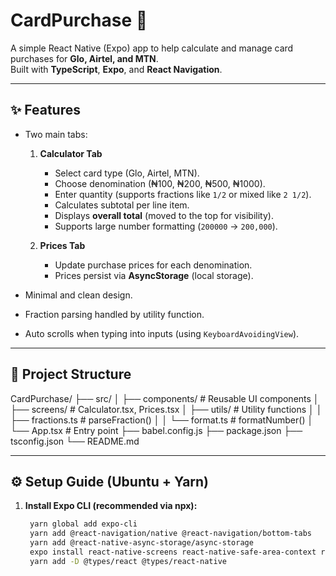 # CardPurchase 📱

A simple React Native (Expo) app to help calculate and manage card purchases for **Glo, Airtel, and MTN**.  
Built with **TypeScript**, **Expo**, and **React Navigation**.

---

## ✨ Features

- Two main tabs:

  1. **Calculator Tab**

     - Select card type (Glo, Airtel, MTN).
     - Choose denomination (₦100, ₦200, ₦500, ₦1000).
     - Enter quantity (supports fractions like `1/2` or mixed like `2 1/2`).
     - Calculates subtotal per line item.
     - Displays **overall total** (moved to the top for visibility).
     - Supports large number formatting (`200000` → `200,000`).

  2. **Prices Tab**
     - Update purchase prices for each denomination.
     - Prices persist via **AsyncStorage** (local storage).

- Minimal and clean design.
- Fraction parsing handled by utility function.
- Auto scrolls when typing into inputs (using `KeyboardAvoidingView`).

---

## 📂 Project Structure

CardPurchase/
├── src/
│ ├── components/ # Reusable UI components
│ ├── screens/ # Calculator.tsx, Prices.tsx
│ ├── utils/ # Utility functions
│ │ ├── fractions.ts # parseFraction()
│ │ └── format.ts # formatNumber()
│ └── App.tsx # Entry point
├── babel.config.js
├── package.json
├── tsconfig.json
└── README.md

---

## ⚙️ Setup Guide (Ubuntu + Yarn)

1. **Install Expo CLI (recommended via npx):**
   ```bash
    yarn global add expo-cli
    yarn add @react-navigation/native @react-navigation/bottom-tabs
    yarn add @react-native-async-storage/async-storage
    expo install react-native-screens react-native-safe-area-context react-native-gesture-handler react-native-reanimated
    yarn add -D @types/react @types/react-native
   ```
